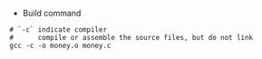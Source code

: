 - Build command

``` shell
# `-c` indicate compiler
#      compile or assemble the source files, but do not link 
gcc -c -o money.o money.c

```

